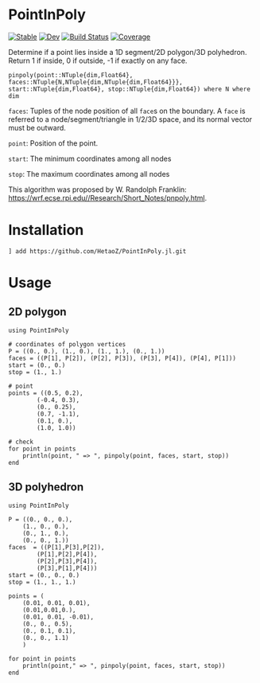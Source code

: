 # PointInPoly

[![Stable](https://img.shields.io/badge/docs-stable-blue.svg)](https://HetaoZ.github.io/PointInPoly.jl/stable)
[![Dev](https://img.shields.io/badge/docs-dev-blue.svg)](https://HetaoZ.github.io/PointInPoly.jl/dev)
[![Build Status](https://github.com/HetaoZ/PointInPoly.jl/workflows/CI/badge.svg)](https://github.com/HetaoZ/PointInPoly.jl/actions)
[![Coverage](https://codecov.io/gh/HetaoZ/PointInPoly.jl/branch/master/graph/badge.svg)](https://codecov.io/gh/HetaoZ/PointInPoly.jl)

Determine if a point lies inside a 1D segment/2D polygon/3D polyhedron. Return 1 if inside, 0 if outside, -1 if exactly on any face. 

    pinpoly(point::NTuple{dim,Float64}, faces::NTuple{N,NTuple{dim,NTuple{dim,Float64}}}, start::NTuple{dim,Float64}, stop::NTuple{dim,Float64}) where N where dim
    
`faces`: Tuples of the node position of all `face`s on the boundary. A `face` is referred to a node/segment/triangle in 1/2/3D space, and its normal vector must be outward.

`point`: Position of the point.

`start`: The minimum coordinates among all nodes

`stop`: The maximum coordinates among all nodes

This algorithm was proposed by W. Randolph Franklin: https://wrf.ecse.rpi.edu//Research/Short_Notes/pnpoly.html.

# Installation
```
] add https://github.com/HetaoZ/PointInPoly.jl.git
```

# Usage
## 2D polygon
```
using PointInPoly

# coordinates of polygon vertices
P = ((0., 0.), (1., 0.), (1., 1.), (0., 1.))
faces = ((P[1], P[2]), (P[2], P[3]), (P[3], P[4]), (P[4], P[1]))
start = (0., 0.)
stop = (1., 1.)

# point
points = ((0.5, 0.2),
        (-0.4, 0.3),
        (0., 0.25),
        (0.7, -1.1),
        (0.1, 0.),
        (1.0, 1.0))

# check
for point in points
    println(point, " => ", pinpoly(point, faces, start, stop))
end
```
## 3D polyhedron
```
using PointInPoly

P = ((0., 0., 0.),
    (1., 0., 0.),
    (0., 1., 0.),
    (0., 0., 1.))
faces  = ((P[1],P[3],P[2]), 
        (P[1],P[2],P[4]), 
        (P[2],P[3],P[4]), 
        (P[3],P[1],P[4]))
start = (0., 0., 0.)
stop = (1., 1., 1.)

points = (
    (0.01, 0.01, 0.01), 
    (0.01,0.01,0.), 
    (0.01, 0.01, -0.01), 
    (0., 0., 0.5), 
    (0., 0.1, 0.1), 
    (0., 0., 1.1)
    )

for point in points
    println(point," => ", pinpoly(point, faces, start, stop))
end
```